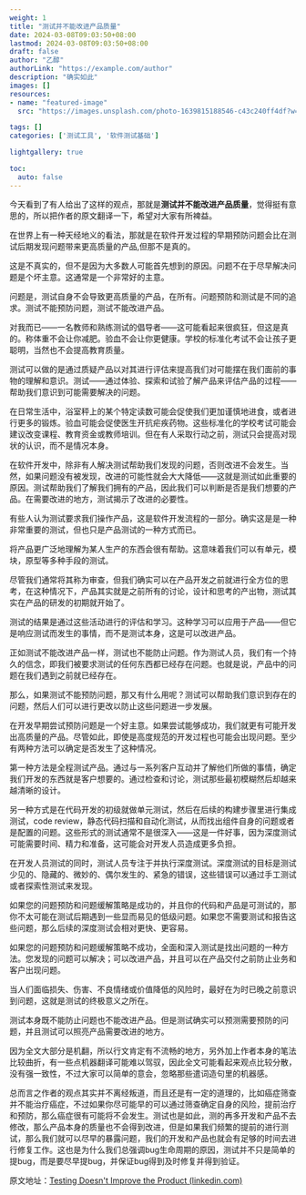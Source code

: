 ```yaml
---
weight: 1
title: "测试并不能改进产品质量"
date: 2024-03-08T09:03:50+08:00
lastmod: 2024-03-08T09:03:50+08:00
draft: false
author: "乙醇"
authorLink: "https://example.com/author"
description: "确实如此"
images: []
resources:
- name: "featured-image"
  src: "https://images.unsplash.com/photo-1639815188546-c43c240ff4df?w=300"

tags: []
categories: ['测试工具', '软件测试基础']

lightgallery: true

toc:
  auto: false
---
```


今天看到了有人给出了这样的观点，那就是**测试并不能改进产品质量**，觉得挺有意思的，所以把作者的原文翻译一下，希望对大家有所裨益。

在世界上有一种天经地义的看法，那就是在软件开发过程的早期预防问题会比在测试后期发现问题带来更高质量的产品,但那不是真的。

这是不真实的，但不是因为大多数人可能首先想到的原因。问题不在于尽早解决问题是个坏主意。这通常是一个非常好的主意。

问题是，测试自身不会导致更高质量的产品，在所有。问题预防和测试是不同的追求。测试不能预防问题，测试不能改进产品。

对我而已——一名教师和熟练测试的倡导者——这可能看起来很疯狂，但这是真的。称体重不会让你减肥。验血不会让你更健康。学校的标准化考试不会让孩子更聪明，当然也不会提高教育质量。

测试可以做的是通过质疑产品以对其进行评估来提高我们对可能摆在我们面前的事物的理解和意识。测试——通过体验、探索和试验了解产品来评估产品的过程——帮助我们意识到可能需要解决的问题。

在日常生活中，浴室秤上的某个特定读数可能会促使我们更加谨慎地进食，或者进行更多的锻炼。验血可能会促使医生开抗疟疾药物。这些标准化的学校考试可能会建议改变课程、教育资金或教师培训。但在有人采取行动之前，测试只会提高对现状的认识，而不是情况本身。

在软件开发中，除非有人解决测试帮助我们发现的问题，否则改进不会发生。当然，如果问题没有被发现，改进的可能性就会大大降低——这就是测试如此重要的原因。测试帮助我们了解我们拥有的产品，因此我们可以判断是否是我们想要的产品。在需要改进的地方，测试揭示了改进的必要性。

有些人认为测试要求我们操作产品，这是软件开发流程的一部分。确实这是是一种非常重要的测试，但也只是产品测试的一种方式而已。

将产品更广泛地理解为某人生产的东西会很有帮助。这意味着我们可以有单元，模块，原型等多种手段的测试。

尽管我们通常将其称为审查，但我们确实可以在产品开发之前就进行全方位的思考，在这种情况下，产品其实就是之前所有的讨论，设计和思考的产出物，测试其实在产品的研发的初期就开始了。

测试的结果是通过这些活动进行的评估和学习。这种学习可以应用于产品——但它是响应测试而发生的事情，而不是测试本身，这是可以改进产品。

正如测试不能改进产品一样，测试也不能防止问题。作为测试人员，我们有一个持久的信念，即我们被要求测试的任何东西都已经存在问题。也就是说，产品中的问题在我们遇到之前就已经存在。

那么，如果测试不能预防问题，那又有什么用呢？测试可以帮助我们意识到存在的问题，然后人们可以进行更改以防止这些问题进一步发展。

在开发早期尝试预防问题是一个好主意。如果尝试能够成功，我们就更有可能开发出高质量的产品。尽管如此，即使是高度规范的开发过程也可能会出现问题。至少有两种方法可以确定是否发生了这种情况。

第一种方法是全程测试产品。通过与一系列客户互动并了解他们所做的事情，确定我们开发的东西就是客户想要的。通过检查和讨论，测试那些最初模糊然后却越来越清晰的设计。

另一种方式是在代码开发的初级就做单元测试，然后在后续的构建步骤里进行集成测试，code review，静态代码扫描和自动化测试，从而找出组件自身的问题或者是配置的问题。这些形式的测试通常不是很深入——这是一件好事，因为深度测试可能需要时间、精力和准备，这可能会对开发人员造成更多负担。

在开发人员测试的同时，测试人员专注于并执行深度测试。深度测试的目标是测试少见的、隐藏的、微妙的、偶尔发生的、紧急的错误，这些错误可以通过手工测试或者探索性测试来发现。

如果您的问题预防和问题缓解策略是成功的，并且你的代码和产品是可测试的，那你不太可能在测试后期遇到一些显而易见的低级问题。如果您不需要测试和报告这些问题，那么后续的深度测试会相对更快、更容易。

如果您的问题预防和问题缓解策略不成功，全面和深入测试是找出问题的一种方法。您发现的问题可以解决；可以改进产品，并且可以在产品交付之前防止业务和客户出现问题。

当人们面临损失、伤害、不良情绪或价值降低的风险时，最好在为时已晚之前意识到问题，这就是测试的终极意义之所在。

测试本身既不能防止问题也不能改进产品。但是测试确实可以预测需要预防的问题，并且测试可以照亮产品需要改进的地方。

因为全文大部分是机翻，所以行文肯定有不流畅的地方，另外加上作者本身的笔法比较曲折，有一些点机器翻译可能难以驾驭，因此全文可能看起来观点比较分散，没有强一致性，不过大家可以简单的意会，忽略那些遣词造句里的机器感。

总而言之作者的观点其实并不离经叛道，而且还是有一定的道理的，比如癌症筛查并不能治疗癌症，不过如果你尽可能早的可以通过筛查确定自身的风险，提前治疗和预防，那么癌症很有可能将不会发生。测试也是如此，测的再多开发和产品不去修改，那么产品本身的质量也不会得到改进，但是如果我们频繁的提前的进行测试，那么我们就可以尽早的暴露问题，我们的开发和产品也就会有足够的时间去进行修复工作。这也是为什么我们总强调bug生命周期的原因，测试并不只是简单的提bug，而是要尽早提bug，并保证bug得到及时修复并得到验证。

原文地址：[Testing Doesn't Improve the Product (linkedin.com)](https://www.linkedin.com/pulse/testing-doesnt-improve-product-michael-bolton?utm_campaign=Software%2BTesting%2BWeekly&utm_medium=email&utm_source=Software_Testing_Weekly_96)